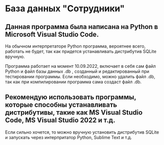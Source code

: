 # База данных "Сотрудники"

## Данная программа была написана на Python в Microsoft Visual Studio Code.
На обычном интерпретаторе Python программа, вероятнее всего, работать не будет, так как придется устанавливать дистрибутив SQLite вручную.

Программа работает на момент 10.09.2022, включает в себя сам файл Python и файл базы данных .db , созданный и редактированный при тестировании программы.
Если необходимо, можно удалить файл .db, так как при компилировании программа сама создаст файл .db.

## Рекомендую использовать программы, которые способны устанавливать дистрибутивы, такие как MS Visual Studio Code, MS Visual Studio 2022 и т.д.
Если сильно хочется, то можно вручную установить дистрибутив SQLite и запускать через интерпритатор Python, Sublime Text и т.д.
